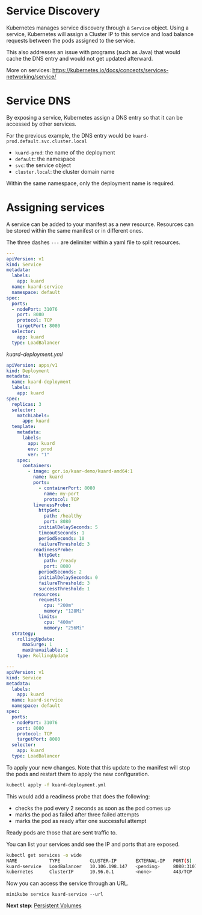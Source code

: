 # Service Discovery

Kubernetes manages service discovery through a `Service` object. Using a service, Kubernetes will assign a Cluster IP to this service and load balance requests between the pods assigned to the service.

This also addresses an issue with programs (such as Java) that would cache the DNS entry and would not get updated afterward.

More on services: https://kubernetes.io/docs/concepts/services-networking/service/

# Service DNS
By exposing a service, Kubernetes assign a DNS entry so that it can be accessed by other services.

For the previous example, the DNS entry would be `kuard-prod.default.svc.cluster.local`

- `kuard-prod`: the name of the deployment
- `default`: the namespace
- `svc`: the service object
- `cluster.local`: the cluster domain name

Within the same namespace, only the deployment name is required.

# Assigning services
A service can be added to your manifest as a new resource. Resources can be stored within the same manifest or in different ones.

The three dashes `---` are delimiter within a yaml file to split resources.

```yaml
---
apiVersion: v1
kind: Service
metadata:
  labels:
    app: kuard
  name: kuard-service
  namespace: default
spec:
  ports:
  - nodePort: 31076
    port: 8080
    protocol: TCP
    targetPort: 8080
  selector:
    app: kuard
  type: LoadBalancer
```

*kuard-deployment.yml*
``` yaml
apiVersion: apps/v1
kind: Deployment
metadata:
  name: kuard-deployment
  labels:
    app: kuard
spec:
  replicas: 3
  selector:
    matchLabels:
      app: kuard
  template:
    metadata:
      labels:
        app: kuard
        env: prod
        ver: "1"
    spec:
      containers:
        - image: gcr.io/kuar-demo/kuard-amd64:1
          name: kuard
          ports:
            - containerPort: 8080
              name: my-port
              protocol: TCP
          livenessProbe:
            httpGet:
              path: /healthy
              port: 8080
            initialDelaySeconds: 5
            timeoutSeconds: 1
            periodSeconds: 10
            failureThreshold: 3
          readinessProbe:
            httpGet:
              path: /ready
              port: 8080
            periodSeconds: 2
            initialDelaySeconds: 0
            failureThreshold: 3
            successThreshold: 1
          resources:
            requests:
              cpu: "200m"
              memory: "128Mi"
            limits:
              cpu: "400m"
              memory: "256Mi"
  strategy:
    rollingUpdate:
      maxSurge: 1
      maxUnavailable: 1
    type: RollingUpdate

---
apiVersion: v1
kind: Service
metadata:
  labels:
    app: kuard
  name: kuard-service
  namespace: default
spec:
  ports:
  - nodePort: 31076
    port: 8080
    protocol: TCP
    targetPort: 8080
  selector:
    app: kuard
  type: LoadBalancer
```

To apply your new changes. Note that this update to the manifest will stop the pods and restart them to apply the new configuration.
```bash
kubectl apply -f kuard-deployment.yml
```

This would add a readiness probe that does the following:
- checks the pod every 2 seconds as soon as the pod comes up
- marks the pod as failed after three failed attempts
- marks the pod as ready after one successful attempt

Ready pods are those that are sent traffic to.


You can list your services andd see the IP and ports that are exposed.

```bash
kubectl get services -o wide
NAME            TYPE           CLUSTER-IP       EXTERNAL-IP   PORT(S)          AGE       SELECTOR
kuard-service   LoadBalancer   10.106.198.147   <pending>     8080:31076/TCP   7s        app=kuard
kubernetes      ClusterIP      10.96.0.1        <none>        443/TCP          1d        <none>
```

Now you can access the service through an URL.

`minikube service kuard-service --url`

**Next step**: [Persistent Volumes](08-persistent_volumes.md)
